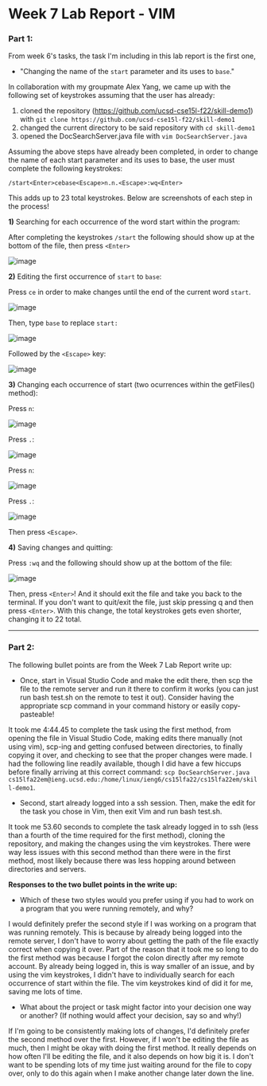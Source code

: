 # Week 7 Lab Report - VIM

### Part 1:

From week 6's tasks, the task I'm including in this lab report is the first one, 
- "Changing the name of the `start` parameter and its uses to `base`."

In collaboration with my groupmate Alex Yang, we came up with the following set of keystrokes assuming that the user has already:

1. cloned the repository (https://github.com/ucsd-cse15l-f22/skill-demo1) with `git clone https://github.com/ucsd-cse15l-f22/skill-demo1`
2. changed the current directory to be said repository with `cd skill-demo1`
3. opened the DocSearchServer.java file with `vim DocSearchServer.java`

Assuming the above steps have already been completed, in order to change the name of each start parameter and its uses to base, the user must complete the following keystrokes:

`/start<Enter>cebase<Escape>n.n.<Escape>:wq<Enter>`

This adds up to 23 total keystrokes. Below are screenshots of each step in the process!

**1)** Searching for each occurrence of the word start within the program:

After completing the keystrokes `/start` the following should show up at the bottom of the file, then press `<Enter>`

![image](https://user-images.githubusercontent.com/114435397/201596243-7488418a-e821-4c37-a340-1137260decf0.png)


**2)** Editing the first occurrence of `start` to `base`:

Press `ce` in order to make changes until the end of the current word `start`.

![image](https://user-images.githubusercontent.com/114435397/201597299-e2736d31-3118-49fa-911f-d498e9ee005b.png)

Then, type `base` to replace `start:`

![image](https://user-images.githubusercontent.com/114435397/201597460-2109f10f-58ed-48d3-96eb-208b5978db6c.png)

Followed by the `<Escape>` key:

![image](https://user-images.githubusercontent.com/114435397/201597574-2dc79870-a6c8-4fd0-b1dc-ecf44c9acfa0.png)


**3)** Changing each occurrence of start (two ocurrences within the getFiles() method):

Press `n`:

![image](https://user-images.githubusercontent.com/114435397/201597905-33a57419-9631-4b0c-9d49-b83021eff200.png)

Press `.`:

![image](https://user-images.githubusercontent.com/114435397/201597971-02620e8f-b5b8-4aa6-85e4-cfe557a1668e.png)

Press `n`:

![image](https://user-images.githubusercontent.com/114435397/201598016-4fa7db95-9b5c-4452-a7d9-77dcbee54de3.png)

Press `.`:

![image](https://user-images.githubusercontent.com/114435397/201598057-a9d9d433-689d-45b6-b7bc-378d0d57557c.png)

Then press `<Escape>`.

**4)** Saving changes and quitting:

Press `:wq` and the following should show up at the bottom of the file:

![image](https://user-images.githubusercontent.com/114435397/201598363-ad826a02-4bdc-4d50-890f-f88a01672082.png)

Then, press `<Enter>`! And it should exit the file and take you back to the terminal. If you don't want to quit/exit the file, just skip pressing q and then press `<Enter>`. With this change, the total keystrokes gets even shorter, changing it to 22 total. 

--- 

### Part 2:
The following bullet points are from the Week 7 Lab Report write up:

- Once, start in Visual Studio Code and make the edit there, then scp the file to the remote server and run it there to confirm it works (you can just run bash test.sh on the remote to test it out). Consider having the appropriate scp command in your command history or easily copy-pasteable!

It took me 4:44.45 to complete the task using the first method, from opening the file in Visual Studio Code, making edits there manually (not using vim), scp-ing and getting confused between directories, to finally copying it over, and checking to see that the proper changes were made. I had the following line readily available, though I did have a few hiccups before finally arriving at this correct command: 
`scp DocSearchServer.java cs15lfa22em@ieng.ucsd.edu:/home/linux/ieng6/cs15lfa22/cs15lfa22em/skill-demo1`.


- Second, start already logged into a ssh session. Then, make the edit for the task you chose in Vim, then exit Vim and run bash test.sh.

It took me 53.60 seconds to complete the task already logged in to ssh (less than a fourth of the time required for the first method), cloning the repository, and making the changes using the vim keystrokes. There were way less issues with this second method than there were in the first method, most likely because there was less hopping around between directories and servers. 


**Responses to the two bullet points in the write up:**

- Which of these two styles would you prefer using if you had to work on a program that you were running remotely, and why?

I would definitely prefer the second style if I was working on a program that was running remotely. This is because by already being logged into the remote server, I don't have to worry about getting the path of the file exactly correct when copying it over. Part of the reason that it took me so long to do the first method was because I forgot the colon directly after my remote account. By already being logged in, this is way smaller of an issue, and by using the vim keystrokes, I didn't have to individually search for each occurrence of start within the file. The vim keystrokes kind of did it for me, saving me lots of time. 

- What about the project or task might factor into your decision one way or another? (If nothing would affect your decision, say so and why!)

If I'm going to be consistently making lots of changes, I'd definitely prefer the second method over the first. However, if I won't be editing the file as much, then I might be okay with doing the first method. It really depends on how often I'll be editing the file, and it also depends on how big it is. I don't want to be spending lots of my time just waiting around for the file to copy over, only to do this again when I make another change later down the line. 






